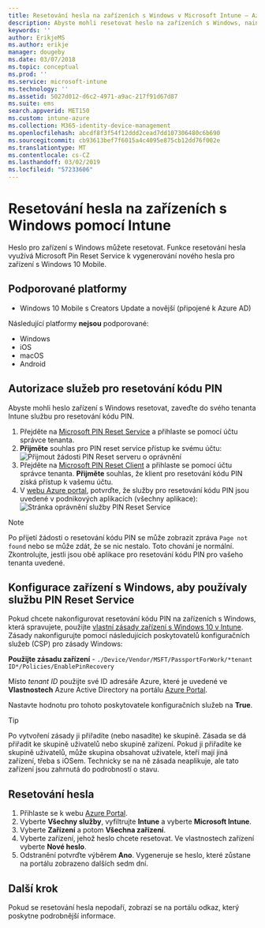 ```yaml
---
title: Resetování hesla na zařízeních s Windows v Microsoft Intune – Azure | Microsoft Docs
description: Abyste mohli resetovat heslo na zařízeních s Windows, nainstalujte Microsoft Pin Reset Service a Microsoft Pin Reset Client, vytvořte zásadu pro zařízení pomocí svého ID adresáře Azure Active Directory a pak heslo resetujte na portálu Azure Portal pomocí Microsoft Intune.
keywords: ''
author: ErikjeMS
ms.author: erikje
manager: dougeby
ms.date: 03/07/2018
ms.topic: conceptual
ms.prod: ''
ms.service: microsoft-intune
ms.technology: ''
ms.assetid: 5027d012-d6c2-4971-a9ac-217f91d67d87
ms.suite: ems
search.appverid: MET150
ms.custom: intune-azure
ms.collection: M365-identity-device-management
ms.openlocfilehash: abcdf8f3f54f12ddd2cead7dd107306480c6b690
ms.sourcegitcommit: cb93613bef7f6015a4c4095e875cb12dd76f002e
ms.translationtype: MT
ms.contentlocale: cs-CZ
ms.lasthandoff: 03/02/2019
ms.locfileid: "57233606"
---
```

# <a name="reset-the-passcode-on-windows-devices-using-intune"></a>Resetování hesla na zařízeních s Windows pomocí Intune

Heslo pro zařízení s Windows můžete resetovat. Funkce resetování hesla využívá Microsoft Pin Reset Service k vygenerování nového hesla pro zařízení s Windows 10 Mobile. 

## <a name="supported-platforms"></a>Podporované platformy

- Windows 10 Mobile s Creators Update a novější (připojené k Azure AD)

Následující platformy **nejsou** podporované:
- Windows
- iOS
- macOS
- Android

## <a name="authorize-the-pin-reset-services"></a>Autorizace služeb pro resetování kódu PIN

Abyste mohli heslo zařízení s Windows resetovat, zaveďte do svého tenanta Intune službu pro resetování kódu PIN.

1. Přejděte na [Microsoft PIN Reset Service](https://login.windows.net/common/oauth2/authorize?response_type=code&client_id=b8456c59-1230-44c7-a4a2-99b085333e84&resource=https%3A%2F%2Fgraph.windows.net&redirect_uri=https%3A%2F%2Fcred.microsoft.com&state=e9191523-6c2f-4f1d-a4f9-c36f26f89df0&prompt=admin_consent) a přihlaste se pomocí účtu správce tenanta.
2. **Přijměte** souhlas pro PIN reset service přístup ke svému účtu: ![Přijmout žádosti PIN Reset serveru o oprávnění](./media/pin-reset-service-home-screen.png)
3. Přejděte na [Microsoft PIN Reset Client](https://login.windows.net/common/oauth2/authorize?response_type=code&client_id=9115dd05-fad5-4f9c-acc7-305d08b1b04e&resource=https%3A%2F%2Fcred.microsoft.com%2F&redirect_uri=ms-appx-web%3A%2F%2FMicrosoft.AAD.BrokerPlugin%2F9115dd05-fad5-4f9c-acc7-305d08b1b04e&state=6765f8c5-f4a7-4029-b667-46a6776ad611&prompt=admin_consent) a přihlaste se pomocí účtu správce tenanta. **Přijměte** souhlas, že klient pro resetování kódu PIN získá přístup k vašemu účtu.
4. V [webu Azure portal](https://portal.azure.com), potvrďte, že služby pro resetování kódu PIN jsou uvedené v podnikových aplikacích (všechny aplikace): ![Stránka oprávnění služby PIN Reset Service](./media/pin-reset-service-application.png)

> [!NOTE]
> Po přijetí žádosti o resetování kódu PIN se může zobrazit zpráva `Page not found` nebo se může zdát, že se nic nestalo. Toto chování je normální. Zkontrolujte, jestli jsou obě aplikace pro resetování kódu PIN pro vašeho tenanta uvedené.

## <a name="configure-windows-devices-to-use-pin-reset"></a>Konfigurace zařízení s Windows, aby používaly službu PIN Reset Service

Pokud chcete nakonfigurovat resetování kódu PIN na zařízeních s Windows, která spravujete, použijte [vlastní zásady zařízení s Windows 10 v Intune](custom-settings-windows-10.md). Zásady nakonfigurujte pomocí následujících poskytovatelů konfiguračních služeb (CSP) pro zásady Windows:

**Použijte zásadu zařízení** - `./Device/Vendor/MSFT/PassportForWork/*tenant ID*/Policies/EnablePinRecovery`

Místo *tenant ID* použijte své ID adresáře Azure, které je uvedené ve **Vlastnostech** Azure Active Directory na portálu [Azure Portal](https://portal.azure.com).

Nastavte hodnotu pro tohoto poskytovatele konfiguračních služeb na **True**.

> [!TIP]
> Po vytvoření zásady ji přiřadíte (nebo nasadíte) ke skupině. Zásada se dá přiřadit ke skupině uživatelů nebo skupině zařízení. Pokud ji přiřadíte ke skupině uživatelů, může skupina obsahovat uživatele, kteří mají jiná zařízení, třeba s iOSem. Technicky se na ně zásada neaplikuje, ale tato zařízení jsou zahrnutá do podrobností o stavu.

## <a name="reset-the-passcode"></a>Resetování hesla

1. Přihlaste se k webu [Azure Portal](https://portal.azure.com). 
2. Vyberte **Všechny služby**, vyfiltrujte **Intune** a vyberte **Microsoft Intune**.
3. Vyberte **Zařízení** a potom **Všechna zařízení**.
4. Vyberte zařízení, jehož heslo chcete resetovat. Ve vlastnostech zařízení vyberte **Nové heslo**.
5. Odstranění potvrďte výběrem **Ano**. Vygeneruje se heslo, které zůstane na portálu zobrazeno dalších sedm dní.

## <a name="next-step"></a>Další krok

Pokud se resetování hesla nepodaří, zobrazí se na portálu odkaz, který poskytne podrobnější informace.
